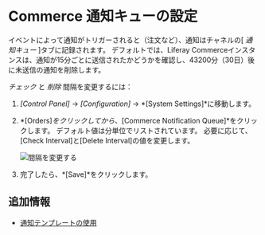 # Commerce 通知キューの設定

イベントによって通知がトリガーされると（注文など）、通知はチャネルの[ *通知キュー* ]タブに記録されます。 デフォルトでは、Liferay Commerceインスタンスは、通知が15分ごとに送信されたかどうかを確認し、43200分（30日）後に未送信の通知を削除します。

*チェック* と *削除* 間隔を変更するには：

1.  *[Control Panel]* → *[Configuration]* → *[System Settings]*に移動します。

2.  *[Orders]*をクリックしてから、*[Commerce Notification Queue]*をクリックします。 デフォルト値は分単位でリストされています。 必要に応じて、[Check Interval]と[Delete Interval]の値を変更します。

    ![間隔を変更する](./configuring-the-commerce-notification-queue/images/01.png)

3.  完了したら、*[Save]*をクリックします。

## 追加情報

  - [通知テンプレートの使用](./using-notification-templates.md)
